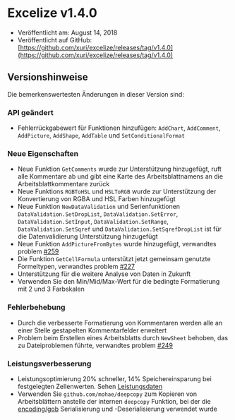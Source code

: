 # Excelize v1.4.0

* Veröffentlicht am: August 14, 2018
* Veröffentlicht auf GitHub: [https://github.com/xuri/excelize/releases/tag/v1.4.0](https://github.com/xuri/excelize/releases/tag/v1.4.0)

## Versionshinweise

Die bemerkenswertesten Änderungen in dieser Version sind:

### API geändert

* Fehlerrückgabewert für Funktionen hinzufügen: `AddChart`, `AddComment`, `AddPicture`, `AddShape`, `AddTable` und `SetConditionalFormat`

### Neue Eigenschaften

* Neue Funktion `GetComments` wurde zur Unterstützung hinzugefügt, ruft alle Kommentare ab und gibt eine Karte des Arbeitsblattnamens an die Arbeitsblattkommentare zurück
* Neue Funktions `RGBToHSL` und `HSLToRGB` wurde zur Unterstützung der Konvertierung von RGBA und HSL Farben hinzugefügt
* Neue Funktion `NewDataValidation` und Serienfunktionen `DataValidation.SetDropList`, `DataValidation.SetError`, `DataValidation.SetInput`, `DataValidation.SetRange`, `DataValidation.SetSqref` und `DataValidation.SetSqrefDropList` ist für die Datenvalidierung Unterstützung hinzugefügt
* Neue Funktion `AddPictureFromBytes` wurde hinzugefügt, verwandtes problem [#259](https://github.com/xuri/excelize/issues/259)
* Die Funktion `GetCellFormula` unterstützt jetzt gemeinsam genutzte Formeltypen, verwandtes problem [#227](https://github.com/xuri/excelize/issues/227)
* Unterstützung für die weitere Analyse von Daten in Zukunft
* Verwenden Sie den Min/Mid/Max-Wert für die bedingte Formatierung mit 2 und 3 Farbskalen

### Fehlerbehebung

* Durch die verbesserte Formatierung von Kommentaren werden alle an einer Stelle gestapelten Kommentarfelder erweitert
* Problem beim Erstellen eines Arbeitsblatts durch `NewSheet` behoben, das zu Dateiproblemen führte, verwandtes problem [#249](https://github.com/xuri/excelize/issues/249)

### Leistungsverbesserung

* Leistungsoptimierung 20% schneller, 14% Speichereinsparung bei festgelegten Zellenwerten. Sehen [Leistungsdaten](https://github.com/xuri/excelize/wiki#Leistungsverbesserung-figures)
* Verwenden Sie `github.com/mohae/deepcopy` zum Kopieren von Arbeitsblättern anstelle der internen `deepcopy` Funktion, bei der die [encoding/gob](https://go.dev/blog/gob) Serialisierung und -Deserialisierung verwendet wurde

